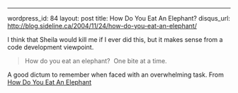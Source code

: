 --- 
wordpress_id: 84
layout: post
title: How Do You Eat An Elephant?
disqus_url: http://blog.sideline.ca/2004/11/24/how-do-you-eat-an-elephant/

I think that Sheila would kill me if I ever did this, but it makes sense from a code development viewpoint.

>How do you eat an elephant?  
>One bite at a time.  

A good dictum to remember when faced with an overwhelming task.  From [How Do You Eat An Elephant](http://c2.com/cgi/wiki?HowDoYouEatAnElephant)
